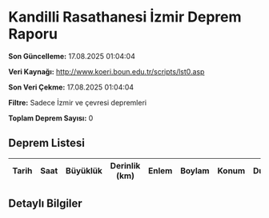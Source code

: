 # Kandilli Rasathanesi İzmir Deprem Raporu

**Son Güncelleme:** 17.08.2025 01:04:04

**Veri Kaynağı:** http://www.koeri.boun.edu.tr/scripts/lst0.asp

**Son Veri Çekme:** 17.08.2025 01:04:04

**Filtre:** Sadece İzmir ve çevresi depremleri

**Toplam Deprem Sayısı:** 0

## Deprem Listesi

| Tarih | Saat | Büyüklük | Derinlik (km) | Enlem | Boylam | Konum | Durum |
|-------|------|----------|---------------|-------|--------|-------|-------|

## Detaylı Bilgiler

